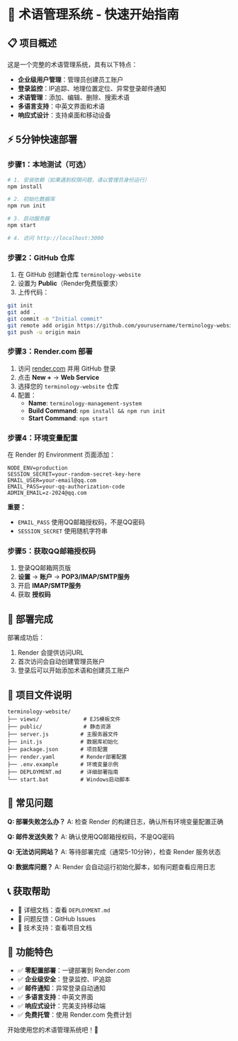 # 🚀 术语管理系统 - 快速开始指南

## 📋 项目概述

这是一个完整的术语管理系统，具有以下特点：
- **企业级用户管理**：管理员创建员工账户
- **登录监控**：IP追踪、地理位置定位、异常登录邮件通知
- **术语管理**：添加、编辑、删除、搜索术语
- **多语言支持**：中英文界面和术语
- **响应式设计**：支持桌面和移动设备

## ⚡ 5分钟快速部署

### 步骤1：本地测试（可选）

```bash
# 1. 安装依赖（如果遇到权限问题，请以管理员身份运行）
npm install

# 2. 初始化数据库
npm run init

# 3. 启动服务器
npm start

# 4. 访问 http://localhost:3000
```

### 步骤2：GitHub 仓库

1. 在 GitHub 创建新仓库 `terminology-website`
2. 设置为 **Public**（Render免费版要求）
3. 上传代码：

```bash
git init
git add .
git commit -m "Initial commit"
git remote add origin https://github.com/yourusername/terminology-website.git
git push -u origin main
```

### 步骤3：Render.com 部署

1. 访问 [render.com](https://render.com) 并用 GitHub 登录
2. 点击 **New +** → **Web Service**
3. 选择您的 `terminology-website` 仓库
4. 配置：
   - **Name**: `terminology-management-system`
   - **Build Command**: `npm install && npm run init`
   - **Start Command**: `npm start`

### 步骤4：环境变量配置

在 Render 的 Environment 页面添加：

```
NODE_ENV=production
SESSION_SECRET=your-random-secret-key-here
EMAIL_USER=your-email@qq.com
EMAIL_PASS=your-qq-authorization-code
ADMIN_EMAIL=z-2024@qq.com
```

**重要：**
- `EMAIL_PASS` 使用QQ邮箱授权码，不是QQ密码
- `SESSION_SECRET` 使用随机字符串

### 步骤5：获取QQ邮箱授权码

1. 登录QQ邮箱网页版
2. **设置** → **账户** → **POP3/IMAP/SMTP服务**
3. 开启 **IMAP/SMTP服务**
4. 获取 **授权码**

## 🎯 部署完成

部署成功后：
1. Render 会提供访问URL
2. 首次访问会自动创建管理员账户
3. 登录后可以开始添加术语和创建员工账户

## 📁 项目文件说明

```
terminology-website/
├── views/              # EJS模板文件
├── public/             # 静态资源
├── server.js          # 主服务器文件
├── init.js            # 数据库初始化
├── package.json       # 项目配置
├── render.yaml        # Render部署配置
├── .env.example       # 环境变量示例
├── DEPLOYMENT.md      # 详细部署指南
└── start.bat          # Windows启动脚本
```

## 🔧 常见问题

**Q: 部署失败怎么办？**
A: 检查 Render 的构建日志，确认所有环境变量配置正确

**Q: 邮件发送失败？**
A: 确认使用QQ邮箱授权码，不是QQ密码

**Q: 无法访问网站？**
A: 等待部署完成（通常5-10分钟），检查 Render 服务状态

**Q: 数据库问题？**
A: Render 会自动运行初始化脚本，如有问题查看应用日志

## 📞 获取帮助

- 📖 详细文档：查看 `DEPLOYMENT.md`
- 🐛 问题反馈：GitHub Issues
- 📧 技术支持：查看项目文档

## 🌟 功能特色

- ✅ **零配置部署**：一键部署到 Render.com
- ✅ **企业级安全**：登录监控、IP追踪
- ✅ **邮件通知**：异常登录自动通知
- ✅ **多语言支持**：中英文界面
- ✅ **响应式设计**：完美支持移动端
- ✅ **免费托管**：使用 Render.com 免费计划

开始使用您的术语管理系统吧！🎉
